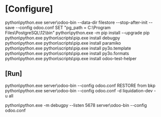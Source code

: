 # [Configure]
python\python.exe server\odoo-bin --data-dir filestore --stop-after-init --save --config odoo.conf
SET "pg_path = C:\Program Files\PostgreSQL\12\bin"
python\python.exe -m pip install --upgrade pip
python\python.exe python\scripts\pip.exe install debugpy
python\python.exe python\scripts\pip.exe install paramiko
python\python.exe python\scripts\pip.exe install py3o.template
python\python.exe python\scripts\pip.exe install py3o.formats
python\python.exe python\scripts\pip.exe install odoo-test-helper

## [Run]
python\python.exe server\odoo-bin --config odoo.conf
RESTORE from bkp
python\python.exe server\odoo-bin --config odoo.conf -d liquidation-dev -u all

python\python.exe -m debugpy --listen 5678 server\odoo-bin --config odoo.conf


